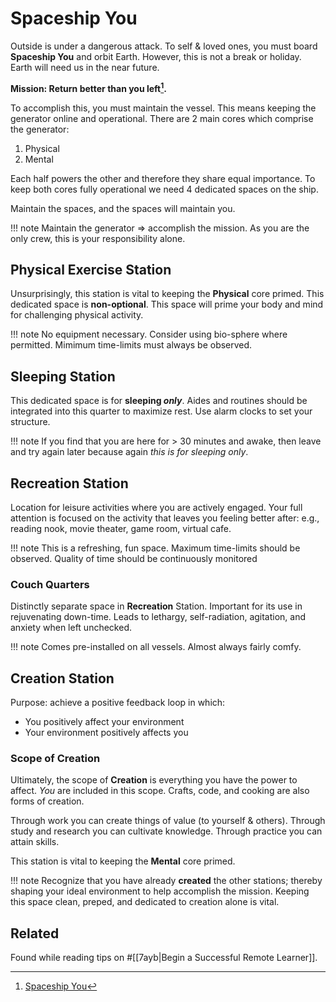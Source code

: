 # Spaceship You

Outside is under a dangerous attack.
To self & loved ones, you must board **Spaceship You** and orbit Earth.
However, this is not a break or holiday.
Earth will need us in the near future.

**Mission: Return better than you left[^yt].**

To accomplish this, you must maintain the vessel.
This means keeping the generator online and operational.
There are 2 main cores which comprise the generator:

1. Physical
1. Mental

Each half powers the other and therefore they share equal importance.
To keep both cores fully operational we need 4 dedicated spaces on the ship.

Maintain the spaces, and the spaces will maintain you.

!!! note
    Maintain the generator => accomplish the mission.
    As you are the only crew, this is your responsibility alone.

## Physical Exercise Station

Unsurprisingly, this station is vital to keeping the **Physical** core primed.
This dedicated space is **non-optional**.
This space will prime your body and mind for challenging physical activity.

!!! note
    No equipment necessary.
    Consider using bio-sphere where permitted.
    Mimimum time-limits must always be observed.

## Sleeping Station

This dedicated space is for **sleeping _only_**.
Aides and routines should be integrated into this quarter to maximize rest.
Use alarm clocks to set your structure.

!!! note
    If you find that you are here for > 30 minutes and awake,
    then leave and try again later because again _this is for sleeping only_.

## Recreation Station

Location for leisure activities where you are actively engaged.
Your full attention is focused on the activity that leaves you feeling better
after: e.g., reading nook, movie theater, game room, virtual cafe.

!!! note
    This is a refreshing, fun space.
    Maximum time-limits should be observed.
    Quality of time should be continuously monitored

### Couch Quarters

Distinctly separate space in **Recreation** Station.
Important for its use in rejuvenating down-time.
Leads to lethargy, self-radiation, agitation, and anxiety when left unchecked.

!!! note
    Comes pre-installed on all vessels.
    Almost always fairly comfy.

## Creation Station

Purpose: achieve a positive feedback loop in which:

- You positively affect your environment
- Your environment positively affects you

### Scope of Creation

Ultimately, the scope of **Creation** is everything you have the power to affect.
_You_ are included in this scope.
Crafts, code, and cooking are also forms of creation.

Through work you can create things of value (to yourself & others).
Through study and research you can cultivate knowledge.
Through practice you can attain skills.

This station is vital to keeping the **Mental** core primed.

!!! note
    Recognize that you have already **created** the other stations;
    thereby shaping your ideal environment to help accomplish the mission.
    Keeping this space clean, preped, and dedicated to creation alone is vital.

## Related

Found while reading tips on #[[7ayb|Begin a Successful Remote Learner]].

[^yt]: [Spaceship You](https://www.youtube.com/watch?v=snAhsXyO3Ck)

